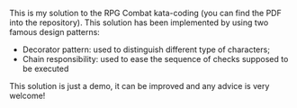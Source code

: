 This is my solution to the RPG Combat kata-coding (you can find the PDF into the repository).
This solution has been implemented by using two famous design patterns:
+ Decorator pattern: used to distinguish different type of characters;
+ Chain responsibility: used to ease the sequence of checks supposed to be executed

This solution is just a demo, it can be improved and any advice is very welcome!